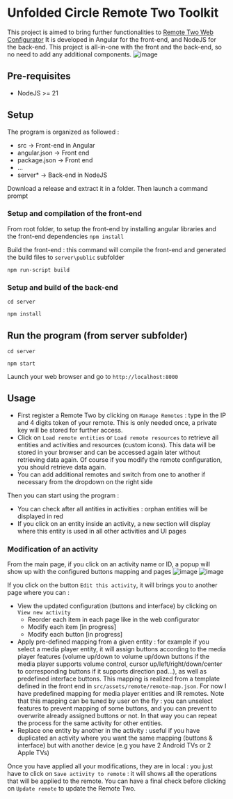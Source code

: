 # Unfolded Circle Remote Two Toolkit

This project is aimed to bring further functionalities to [Remote Two Web Configurator](https://www.unfoldedcircle.com)
It is developed in Angular for the front-end, and NodeJS for the back-end. This project is all-in-one with the front and the back-end, so no need to add any additional components.
![image](https://github.com/albaintor/UC-Remote-Two-Toolkit/assets/118518828/7015272c-0fb6-4d9e-85bb-e6cbab632e64)

## Pre-requisites
- NodeJS >= 21

## Setup

The program is organized as followed :
- src -> Front-end in Angular
- angular.json -> Front end
- package.json -> Front end
- ...
- server\* -> Back-end in NodeJS


Download a release and extract it in a folder. Then launch a command prompt

### Setup and compilation of the front-end
From root folder, to setup the front-end by installing angular libraries and the front-end dependencies
`npm install`

Build the front-end : this command will compile the front-end and generated the build files to `server\public` subfolder

`npm run-script build`

### Setup and build of the back-end
`cd server`

`npm install`

## Run the program (from server subfolder)
`cd server`

`npm start`

Launch your web browser and go to `http://localhost:8000`

## Usage

- First register a Remote Two by clicking on `Manage Remotes` : type in the IP and 4 digits token of your remote. This is only needed once, a private key will be stored for further access.
- Click on `Load remote entities` or `Load remote resources` to retrieve all entities and activities and resources (custom icons). This data will be stored in your browser and can be accessed again later without retrieving data again. Of course if you modify the remote configuration, you should retrieve data again.
- You can add additional remotes and switch from one to another if necessary from the dropdown on the right side

Then you can start using the program :

- You can check after all antities in activities : orphan entities will be displayed in red
- If you click on an entity inside an activity, a new section will display where this entity is used in all other activities and UI pages

### Modification of an activity

From the main page, if you click on an activity name or ID, a popup will show up with the configured buttons mapping and pages
![image](https://github.com/albaintor/UC-Remote-Two-Toolkit/assets/118518828/b91e9b31-8a6d-4ed3-b937-0aad0b18e324)
![image](https://github.com/albaintor/UC-Remote-Two-Toolkit/assets/118518828/477491a8-c13b-4a89-b0ab-b211ffd24e32)

If you click on the button `Edit this activity`, it will brings you to another page where you can :
- View the updated configuration (buttons and interface) by clicking on `View new activity`
  - Reorder each item in each page like in the web configurator
  - Modify each item [in progress]
  - Modify each button [in progress]
- Apply pre-defined mapping from a given entity : for example if you select a media player entity, it will assign buttons according to the media player features (volume up/down to volume up/down buttons if the media player supports volume control, cursor up/left/right/down/center to corresponding buttons if it supports direction pad...), as well as predefined interface buttons. This mapping is realized from a template defined in the front end in `src/assets/remote/remote-map.json`. For now I have predefined mapping for media player entities and IR remotes. Note that this mapping can be tuned by user on the fly : you can unselect features to prevent mapping of some buttons, and you can prevent to overwrite already assigned buttons or not. In that way you can repeat the process for the same activity for other entities.
- Replace one entity by another in the activity : useful if you have duplicated an activity where you want the same mapping (buttons & interface) but with another device (e.g you have 2 Android TVs or 2 Apple TVs)

Once you have applied all your modifications, they are in local : you just have to click on `Save activity to remote` : it will shows all the operations that will be applied to the remote. You can have a final check before clicking on `Update remote` to update the Remote Two.


